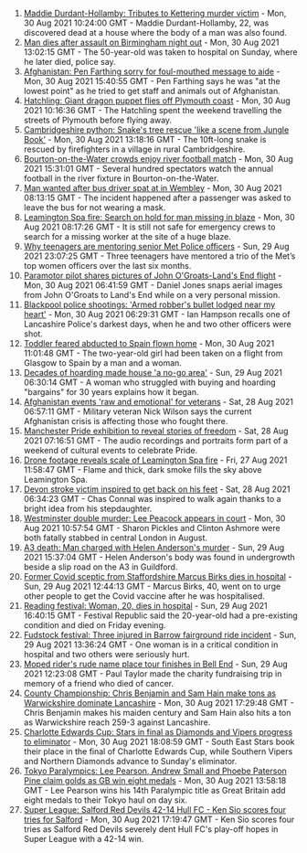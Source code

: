 1. [Maddie Durdant-Hollamby: Tributes to Kettering murder victim](https://www.bbc.co.uk/news/uk-england-northamptonshire-58383637?at_medium=RSS&at_campaign=KARANGA) - Mon, 30 Aug 2021 10:24:00 GMT - Maddie Durdant-Hollamby, 22, was discovered dead at a house where the body of a man was also found.
2. [Man dies after assault on Birmingham night out](https://www.bbc.co.uk/news/uk-england-birmingham-58385906?at_medium=RSS&at_campaign=KARANGA) - Mon, 30 Aug 2021 13:02:15 GMT - The 50-year-old was taken to hospital on Sunday, where he later died, police say.
3. [Afghanistan: Pen Farthing sorry for foul-mouthed message to aide](https://www.bbc.co.uk/news/uk-england-essex-58385521?at_medium=RSS&at_campaign=KARANGA) - Mon, 30 Aug 2021 15:40:55 GMT - Pen Farthing says he was "at the lowest point" as he tried to get staff and animals out of Afghanistan.
4. [Hatchling: Giant dragon puppet flies off Plymouth coast](https://www.bbc.co.uk/news/uk-england-devon-58375251?at_medium=RSS&at_campaign=KARANGA) - Mon, 30 Aug 2021 10:16:36 GMT - The Hatchling spent the weekend travelling the streets of Plymouth before flying away.
5. [Cambridgeshire python: Snake's tree rescue 'like a scene from Jungle Book'](https://www.bbc.co.uk/news/uk-england-cambridgeshire-58385875?at_medium=RSS&at_campaign=KARANGA) - Mon, 30 Aug 2021 13:18:16 GMT - The 10ft-long snake is rescued by firefighters in a village in rural Cambridgeshire.
6. [Bourton-on-the-Water crowds enjoy river football match](https://www.bbc.co.uk/news/uk-england-gloucestershire-58386028?at_medium=RSS&at_campaign=KARANGA) - Mon, 30 Aug 2021 15:31:01 GMT - Several hundred spectators watch the annual football in the river fixture in Bourton-on-the-Water.
7. [Man wanted after bus driver spat at in Wembley](https://www.bbc.co.uk/news/uk-england-london-58382771?at_medium=RSS&at_campaign=KARANGA) - Mon, 30 Aug 2021 08:13:15 GMT - The incident happened after a passenger was asked to leave the bus for not wearing a mask.
8. [Leamington Spa fire: Search on hold for man missing in blaze](https://www.bbc.co.uk/news/uk-england-coventry-warwickshire-58382586?at_medium=RSS&at_campaign=KARANGA) - Mon, 30 Aug 2021 08:17:26 GMT - It is still not safe for emergency crews to search for a missing worker at the site of a huge blaze.
9. [Why teenagers are mentoring senior Met Police officers](https://www.bbc.co.uk/news/uk-england-london-58351814?at_medium=RSS&at_campaign=KARANGA) - Sun, 29 Aug 2021 23:07:25 GMT - Three teenagers have mentored a trio of the Met’s top women officers over the last six months.
10. [Paramotor pilot shares pictures of John O'Groats-Land's End flight](https://www.bbc.co.uk/news/uk-england-norfolk-58345631?at_medium=RSS&at_campaign=KARANGA) - Mon, 30 Aug 2021 06:41:59 GMT - Daniel Jones snaps aerial images from John O'Groats to Land's End while on a very personal mission.
11. [Blackpool police shootings: 'Armed robber's bullet lodged near my heart'](https://www.bbc.co.uk/news/uk-england-lancashire-58307811?at_medium=RSS&at_campaign=KARANGA) - Mon, 30 Aug 2021 06:29:31 GMT - Ian Hampson recalls one of Lancashire Police's darkest days, when he and two other officers were shot.
12. [Toddler feared abducted to Spain flown home](https://www.bbc.co.uk/news/uk-england-lancashire-58383016?at_medium=RSS&at_campaign=KARANGA) - Mon, 30 Aug 2021 11:01:48 GMT - The two-year-old girl had been taken on a flight from Glasgow to Spain by a man and a woman.
13. [Decades of hoarding made house 'a no-go area'](https://www.bbc.co.uk/news/uk-england-essex-58361528?at_medium=RSS&at_campaign=KARANGA) - Sun, 29 Aug 2021 06:30:14 GMT - A woman who struggled with buying and hoarding "bargains" for 30 years explains how it began.
14. [Afghanistan events 'raw and emotional' for veterans](https://www.bbc.co.uk/news/uk-england-northamptonshire-58362189?at_medium=RSS&at_campaign=KARANGA) - Sat, 28 Aug 2021 06:57:11 GMT - Military veteran Nick Wilson says the current Afghanistan crisis is affecting those who fought there.
15. [Manchester Pride exhibition to reveal stories of freedom](https://www.bbc.co.uk/news/uk-england-manchester-58358987?at_medium=RSS&at_campaign=KARANGA) - Sat, 28 Aug 2021 07:16:51 GMT - The audio recordings and portraits form part of a weekend of cultural events to celebrate Pride.
16. [Drone footage reveals scale of Leamington Spa fire](https://www.bbc.co.uk/news/uk-england-coventry-warwickshire-58358533?at_medium=RSS&at_campaign=KARANGA) - Fri, 27 Aug 2021 11:58:47 GMT - Flame and thick, dark smoke fills the sky above Leamington Spa.
17. [Devon stroke victim inspired to get back on his feet](https://www.bbc.co.uk/news/uk-england-devon-58353362?at_medium=RSS&at_campaign=KARANGA) - Sat, 28 Aug 2021 06:34:23 GMT - Chas Connal was inspired to walk again thanks to a bright idea from his stepdaughter.
18. [Westminster double murder: Lee Peacock appears in court](https://www.bbc.co.uk/news/uk-england-london-58382777?at_medium=RSS&at_campaign=KARANGA) - Mon, 30 Aug 2021 10:57:54 GMT - Sharon Pickles and Clinton Ashmore were both fatally stabbed in central London in August.
19. [A3 death: Man charged with Helen Anderson's murder](https://www.bbc.co.uk/news/uk-england-surrey-58375146?at_medium=RSS&at_campaign=KARANGA) - Sun, 29 Aug 2021 15:37:04 GMT - Helen Anderson's body was found in undergrowth beside a slip road on the A3 in Guildford.
20. [Former Covid sceptic from Staffordshire Marcus Birks dies in hospital](https://www.bbc.co.uk/news/uk-england-stoke-staffordshire-58376709?at_medium=RSS&at_campaign=KARANGA) - Sun, 29 Aug 2021 12:44:13 GMT - Marcus Birks, 40, went on to urge other people to get the Covid vaccine after he was hospitalised.
21. [Reading festival: Woman, 20, dies in hospital](https://www.bbc.co.uk/news/uk-england-berkshire-58376873?at_medium=RSS&at_campaign=KARANGA) - Sun, 29 Aug 2021 16:40:15 GMT - Festival Republic said the 20-year-old had a pre-existing condition and died on Friday evening.
22. [Fudstock festival: Three injured in Barrow fairground ride incident](https://www.bbc.co.uk/news/uk-england-cumbria-58375009?at_medium=RSS&at_campaign=KARANGA) - Sun, 29 Aug 2021 13:36:24 GMT - One woman is in a critical condition in hospital and two others were seriously hurt.
23. [Moped rider's rude name place tour finishes in Bell End](https://www.bbc.co.uk/news/uk-england-oxfordshire-58375401?at_medium=RSS&at_campaign=KARANGA) - Sun, 29 Aug 2021 12:23:08 GMT - Paul Taylor made the charity fundraising trip in memory of a friend who died of cancer.
24. [County Championship: Chris Benjamin and Sam Hain make tons as Warwickshire dominate Lancashire](https://www.bbc.co.uk/sport/cricket/58376215?at_medium=RSS&at_campaign=KARANGA) - Mon, 30 Aug 2021 17:29:48 GMT - Chris Benjamin makes his maiden century and Sam Hain also hits a ton as Warwickshire reach 259-3 against Lancashire.
25. [Charlotte Edwards Cup: Stars in final as Diamonds and Vipers progress to eliminator](https://www.bbc.co.uk/sport/cricket/58386886?at_medium=RSS&at_campaign=KARANGA) - Mon, 30 Aug 2021 18:08:59 GMT - South East Stars book their place in the final of Charlotte Edwards Cup, while Southern Vipers and Northern Diamonds advance to Sunday's eliminator.
26. [Tokyo Paralympics: Lee Pearson, Andrew Small and Phoebe Paterson Pine claim golds as GB win eight medals](https://www.bbc.co.uk/sport/disability-sport/58381498?at_medium=RSS&at_campaign=KARANGA) - Mon, 30 Aug 2021 13:58:18 GMT - Lee Pearson wins his 14th Paralympic title as Great Britain add eight medals to their Tokyo haul on day six.
27. [Super League: Salford Red Devils 42-14 Hull FC - Ken Sio scores four tries for Salford](https://www.bbc.co.uk/sport/rugby-league/58376808?at_medium=RSS&at_campaign=KARANGA) - Mon, 30 Aug 2021 17:19:47 GMT - Ken Sio scores four tries as Salford Red Devils severely dent Hull FC's play-off hopes in Super League with a 42-14 win.
